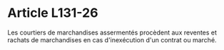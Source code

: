 # Article L131-26

Les courtiers de marchandises assermentés procèdent aux reventes et rachats de marchandises en cas d'inexécution d'un contrat ou marché.
